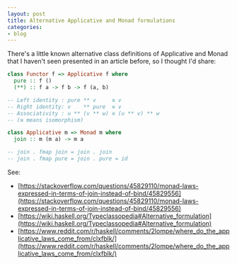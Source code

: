 ```yaml
---
layout: post
title: Alternative Applicative and Monad formulations
categories:
- blog
---
```


There's a little known alternative class definitions of Applicative and Monad that I haven't seen presented in an article before, so I thought I'd share:

```haskell
class Functor f => Applicative f where
  pure :: f ()
  (**) :: f a -> f b -> f (a, b)

-- Left identity : pure ** v     ≅ v
-- Right identity: v    ** pure  ≅ v
-- Associativity : u ** (v ** w) ≅ (u ** v) ** w
-- (≅ means isomorphism)

class Applicative m => Monad m where
  join :: m (m a) -> m a

-- join . fmap join = join . join
-- join . fmap pure = join . pure = id
```

See:

- [https://stackoverflow.com/questions/45829110/monad-laws-expressed-in-terms-of-join-instead-of-bind/45829556](https://stackoverflow.com/questions/45829110/monad-laws-expressed-in-terms-of-join-instead-of-bind/45829556)
- [https://wiki.haskell.org/Typeclassopedia#Alternative_formulation](https://wiki.haskell.org/Typeclassopedia#Alternative_formulation)
- [https://www.reddit.com/r/haskell/comments/2lompe/where_do_the_applicative_laws_come_from/clxfblk/](https://www.reddit.com/r/haskell/comments/2lompe/where_do_the_applicative_laws_come_from/clxfblk/)